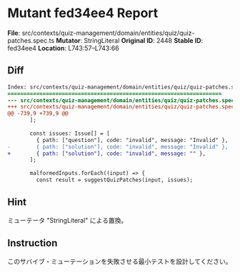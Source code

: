# Mutant fed34ee4 Report

**File**: src/contexts/quiz-management/domain/entities/quiz/quiz-patches.spec.ts
**Mutator**: StringLiteral
**Original ID**: 2448
**Stable ID**: fed34ee4
**Location**: L743:57–L743:66

## Diff

```diff
Index: src/contexts/quiz-management/domain/entities/quiz/quiz-patches.spec.ts
===================================================================
--- src/contexts/quiz-management/domain/entities/quiz/quiz-patches.spec.ts	original
+++ src/contexts/quiz-management/domain/entities/quiz/quiz-patches.spec.ts	mutated #2448
@@ -739,9 +739,9 @@
       ];
 
       const issues: Issue[] = [
         { path: ["question"], code: "invalid", message: "Invalid" },
-        { path: ["solution"], code: "invalid", message: "Invalid" },
+        { path: ["solution"], code: "invalid", message: "" },
       ];
 
       malformedInputs.forEach((input) => {
         const result = suggestQuizPatches(input, issues);
```

## Hint

ミューテータ "StringLiteral" による置換。

## Instruction

このサバイブ・ミューテーションを失敗させる最小テストを設計してください。
